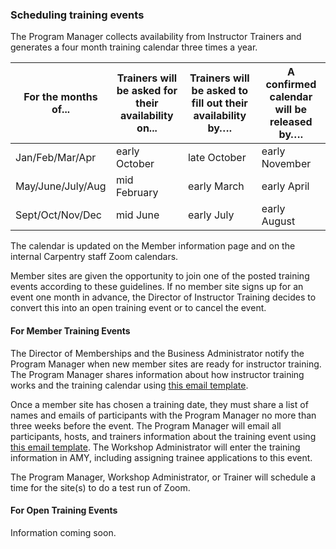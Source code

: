 ### Scheduling training events

The Program Manager collects availability from Instructor Trainers and generates a four month training calendar three times a year. 

| For the months of... | Trainers will be asked for their availability on... | Trainers will be asked to fill out their availability by….| A confirmed calendar will be released by…. |
| ----------------- | --------------- | -------------- | ------------ | 
| Jan/Feb/Mar/Apr | early October | late October | early November | 
| May/June/July/Aug | mid February | early March | early April | 
| Sept/Oct/Nov/Dec | mid June | early July | early August |

The calendar is updated on the Member information page and on the internal Carpentry staff Zoom calendars.

Member sites are given the opportunity to join one of the posted training events according to these guidelines.  If no member site signs up for an event one month in advance, the Director of Instructor Training decides to convert this into an open training event or to cancel the event.

#### For Member Training Events

The Director of Memberships and the Business Administrator notify the Program Manager when new member sites are ready for instructor training. The Program Manager shares information about how instructor training works and the training calendar using [this email template](/instructor_training/trainers_guide.html#new-member-site-welcome).

Once a member site has chosen a training date, they must share a list of names and emails of participants with the Program Manager no more than three weeks before the event.  The Program Manager will email all participants, hosts, and trainers information about the training event using [this email template](/instructor_training/trainers_guide.html#member-training-introductions).  The Workshop Administrator will enter the training information in AMY, including assigning trainee applications to this event.

The Program Manager, Workshop Administrator, or Trainer will schedule a time for the site(s) to do a test run of Zoom.

#### For Open Training Events

Information coming soon.






